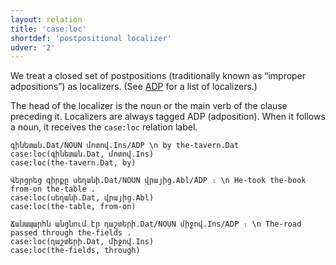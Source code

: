 ```yaml
---
layout: relation
title: 'case:loc'
shortdef: 'postpositional localizer'
udver: '2'
---
```


We treat a closed set of postpositions (traditionally known as “improper adpositions”) as localizers. (See [ADP]() for a list of localizers.)

The head of the localizer is the noun or the main verb of the clause preceding it. Localizers are always tagged ADP (adposition). When it follows a noun, it receives the `case:loc` relation label.

~~~ sdparse
գինետան.Dat/NOUN մոտով.Ins/ADP \n by the-tavern.Dat
case:loc(գինետան.Dat, մոտով.Ins)
case:loc(the-tavern.Dat, by)
~~~

~~~ sdparse
Վերցրեց գիրքը սեղանի.Dat/NOUN վրայից.Abl/ADP ։ \n He-took the-book from-on the-table .
case:loc(սեղանի.Dat, վրայից.Abl)
case:loc(the-table, from-on)
~~~

~~~ sdparse
Ճանապարհն անցնում էր դաշտերի.Dat/NOUN միջով.Ins/ADP ։ \n The-road passed through the-fields .
case:loc(դաշտերի.Dat, միջով.Ins)
case:loc(the-fields, through)
~~~
